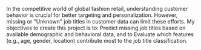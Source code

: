 In the competitive world of global fashion retail, understanding customer behavior is crucial for better targeting and personalization. However, missing or "Unknown" job titles in customer data can limit these efforts.
My objectives to create this project is to: Predict missing job titles based on available demographic and behavioral data, and to Evaluate which features (e.g., age, gender, location) contribute most to the job title classification.
